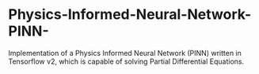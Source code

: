 # Physics-Informed-Neural-Network-PINN-
Implementation of a Physics Informed Neural Network (PINN) written in Tensorflow v2, which is capable of solving Partial Differential Equations.

